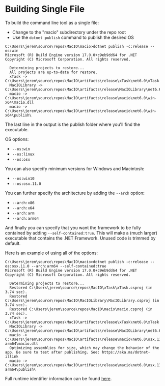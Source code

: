 # Building Single File #

To build the command line tool as a single file:

- Change to the "macio" subdirectory under the repo root
- Use the `dotnet publish` command to publish the desired OS

```
C:\Users\jerem\source\repos\MacIO\macio>dotnet publish -c:release --os:win
Microsoft (R) Build Engine version 17.0.0+c9eb9dd64 for .NET
Copyright (C) Microsoft Corporation. All rights reserved.

  Determining projects to restore...
  All projects are up-to-date for restore.
  xTask -> C:\Users\jerem\source\repos\MacIO\artifacts\release\xTask\net6.0\xTask.dll
  MacIOLibrary -> C:\Users\jerem\source\repos\MacIO\artifacts\release\MacIOLibrary\net6.0\MacIOLibrary.dll
  macio -> C:\Users\jerem\source\repos\MacIO\artifacts\release\macio\net6.0\win-x64\macio.dll
  macio -> C:\Users\jerem\source\repos\MacIO\artifacts\release\macio\net6.0\win-x64\publish\
```

The last line in the output is the publish folder where you'll find the executable.

OS options:

- `--os:win`
- `--os:linux`
- `--os:osx`

You can also specify minimum versions for Windows and Macintosh:

- `--os:win10`
- `--os:osx.11.0`

You can further specify the architecture by adding the `--arch` option:

- `--arch:x86`
- `--arch:x64`
- `--arch:arm`
- `--arch:arm64`

And finally you can specify that you want the framework to be fully contained by adding `--self-contained:true`.
This will make a (much larger) executable that contains the .NET Framework. Unused code is trimmed by default.

Here is an example of using all of the options:

```
C:\Users\jerem\source\repos\MacIO\macio>dotnet publish -c:release --os:osx.11.0 --arch:arm64 --self-contained:true
Microsoft (R) Build Engine version 17.0.0+c9eb9dd64 for .NET
Copyright (C) Microsoft Corporation. All rights reserved.

  Determining projects to restore...
  Restored C:\Users\jerem\source\repos\MacIO\xTask\xTask.csproj (in 3.74 sec).
  Restored C:\Users\jerem\source\repos\MacIO\MacIOLibrary\MacIOLibrary.csproj (in 3.74 sec).
  Restored C:\Users\jerem\source\repos\MacIO\macio\macio.csproj (in 3.74 sec).
  xTask -> C:\Users\jerem\source\repos\MacIO\artifacts\release\xTask\net6.0\xTask.dll
  MacIOLibrary -> C:\Users\jerem\source\repos\MacIO\artifacts\release\MacIOLibrary\net6.0\MacIOLibrary.dll
  macio -> C:\Users\jerem\source\repos\MacIO\artifacts\release\macio\net6.0\osx.11.0-arm64\macio.dll
  Optimizing assemblies for size, which may change the behavior of the app. Be sure to test after publishing. See: https://aka.ms/dotnet-illink
  macio -> C:\Users\jerem\source\repos\MacIO\artifacts\release\macio\net6.0\osx.11.0-arm64\publish\
```

Full runtime identifier information can be found [here](https://docs.microsoft.com/en-us/dotnet/core/rid-catalog).
